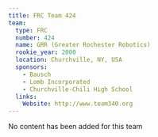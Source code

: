```yaml
---
title: FRC Team 424
team:
  type: FRC
  number: 424
  name: GRR (Greater Rochester Robotics)
  rookie_year: 2000
  location: Churchville, NY, USA
  sponsors:
    - Bausch
    - Lomb Incorporated
    - Churchville-Chili High School
  links:
    Website: http://www.team340.org
---
```

No content has been added for this team